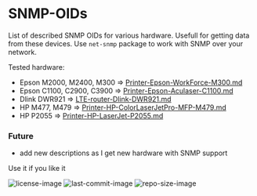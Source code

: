 # SNMP-OIDs
List of described SNMP OIDs for various hardware. Usefull for getting data from these devices. Use `net-snmp` package to work with SNMP over your network.

Tested hardware:
- Epson M2000, M2400, M300 => [Printer-Epson-WorkForce-M300.md](OIDs/Printer-Epson-WorkForce-M300.md)
- Epson C1100, C2900, C3900 => [Printer-Epson-Aculaser-C1100.md](OIDs/Printer-Epson-Aculaser-C1100.md)
- Dlink DWR921 => [LTE-router-Dlink-DWR921.md](OIDs/LTE-router-Dlink-DWR921.md)
- HP M477, M479 => [Printer-HP-ColorLaserJetPro-MFP-M479.md](OIDs/Printer-HP-ColorLaserJetPro-MFP-M479.md)
- HP P2055 => [Printer-HP-LaserJet-P2055.md](OIDs/Printer-HP-LaserJet-P2055.md)



### Future
 - add new descriptions as I get new hardware with SNMP support


Use it if you like it

![license-image](https://img.shields.io/github/license/remetremet/SNMP-OIDs?style=plastic)
![last-commit-image](https://img.shields.io/github/last-commit/remetremet/SNMP-OIDs?style=plastic)
![repo-size-image](https://img.shields.io/github/repo-size/remetremet/SNMP-OIDs?style=plastic)

